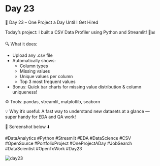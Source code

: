 # Day 23

🎯 Day 23 – One Project a Day Until I Get Hired

Today’s project: I built a CSV Data Profiler using Python and Streamlit! 🧠📊

🔍 What it does:
  - Upload any .csv file
  - Automatically shows:
    - Column types
    - Missing values
    - Unique values per column
    - Top 3 most frequent values
  - Bonus: Quick bar charts for missing value distribution & column uniqueness!

⚙️ Tools:
pandas, streamlit, matplotlib, seaborn

💡 Why it’s useful:
A fast way to understand new datasets at a glance — super handy for EDA and QA work!

📸 Screenshot below ⬇️

#DataAnalytics #Python #Streamlit #EDA #DataScience #CSV #OpenSource #PortfolioProject #OneProjectADay #JobSearch #DataScientist #OpenToWork #Day23


![day23](https://github.com/user-attachments/assets/baff2d3d-49d5-48d8-bbb6-a08f6cac9739)
